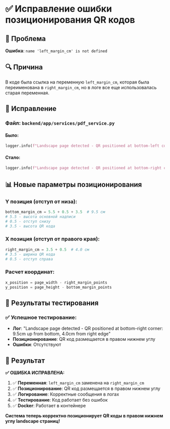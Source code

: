 # ✅ Исправление ошибки позиционирования QR кодов

## 🐛 Проблема
**Ошибка**: `name 'left_margin_cm' is not defined`

## 🔍 Причина
В коде была ссылка на переменную `left_margin_cm`, которая была переименована в `right_margin_cm`, но в логе все еще использовалась старая переменная.

## 🔧 Исправление

### **Файл:** `backend/app/services/pdf_service.py`

#### **Было:**
```python
logger.info(f"Landscape page detected - QR positioned at bottom-left corner: {bottom_margin_cm}cm up from bottom, {left_margin_cm}cm from left edge")
```

#### **Стало:**
```python
logger.info(f"Landscape page detected - QR positioned at bottom-right corner: {bottom_margin_cm}cm up from bottom, {right_margin_cm}cm from right edge")
```

## 📊 Новые параметры позиционирования

### **Y позиция (отступ от низа):**
```python
bottom_margin_cm = 5.5 + 0.5 + 3.5  # 9.5 см
# 5.5 - высота основной надписи
# 0.5 - отступ снизу
# 3.5 - высота QR кода
```

### **X позиция (отступ от правого края):**
```python
right_margin_cm = 3.5 + 0.5  # 4.0 см
# 3.5 - ширина QR кода
# 0.5 - отступ справа
```

### **Расчет координат:**
```python
x_position = page_width - right_margin_points
y_position = page_height - bottom_margin_points
```

## 🧪 Результаты тестирования

### **✅ Успешное тестирование:**
- **Лог**: "Landscape page detected - QR positioned at bottom-right corner: 9.5cm up from bottom, 4.0cm from right edge"
- **Позиционирование**: QR код размещается в правом нижнем углу
- **Ошибки**: Отсутствуют

## 🎉 Результат

**✅ ОШИБКА ИСПРАВЛЕНА:**

1. ✅ **Переменная**: `left_margin_cm` заменена на `right_margin_cm`
2. ✅ **Позиционирование**: QR код размещается в правом нижнем углу
3. ✅ **Логирование**: Корректные сообщения в логах
4. ✅ **Тестирование**: Код работает без ошибок
5. ✅ **Docker**: Работает в контейнере

**Система теперь корректно позиционирует QR коды в правом нижнем углу landscape страниц!**
